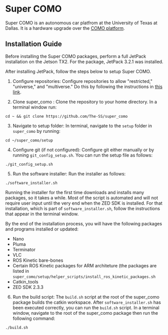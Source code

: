 # Super COMO
Super COMO is an autonomous car platfrom at the University of Texas at Dallas. It is a hardware upgrade over the [COMO platform](https://github.com/TSummersLab/como).

## Installation Guide

Before installing the Super COMO packages, perform a full JetPack installation on the Jetson TX2. For the package, JetPack 3.2.1 was installed. 

After installing JetPack, follow the steps below to setup Super COMO.

1. Configure repositories:
Configure repositories to allow "restricted," "universe," and "multiverse." Do this by following the instructions in [this link](https://help.ubuntu.com/community/Repositories/Ubuntu).

2. Clone super_como :
Clone the repository to your home directory. In a terminal window run:
```
cd ~ && git clone https://github.com/The-SS/super_como
```

3. Navigate to setup folder:
In terminal, navigate to the `setup` folder in `super_como` by running:
``` 
cd ~/super_como/setup
```

4. Configure git (if not configured):
Configure git either manually or by running `git_config_setup.sh`. You can run the setup file as follows:
```
./git_config_setup.sh
```

5. Run the software installer:
Run the installer as follows:
```
./software_installer.sh
```
Running the installer for the first time downloads and installs many packages, so it takes a while. Most of the script is automated and will not require user input until the very end when the ZED SDK is installed. For that installation, which is part of `software_installer.sh`, follow the instructions that appear in the terminal window.

By the end of the installation process, you will have the following packages and programs installed or updated:
* Nano
* Pluma
* Terminator
* VLC
* ROS Kinetic bare-bones 
* Certain ROS Kinetic packages for ARM architeture (the packages are listed in `super_como/setup/helper_scripts/install_ros_kinetic_packages.sh`
* Catkin_tools
* ZED SDK 2.3.3

6. Run the build script:
The `build.sh` script at the root of the super_como package builds the catkin workspace.
After `software_installer.sh` has been executed correctly, you can run the `build.sh` script. In a terminal window, navigate to the root of the super_como package then run the following command:
```
./build.sh
```




